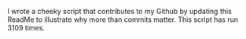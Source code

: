 I wrote a cheeky script that contributes to my Github by updating this ReadMe to illustrate why more than commits matter. This script has run 3109 times.